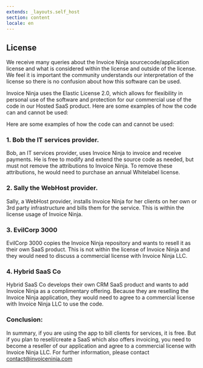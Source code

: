 ```yaml
---
extends: _layouts.self_host
section: content
locale: en
---
```


## License

We receive many queries about the Invoice Ninja sourcecode/application license and what is considered within the license and outside of the license. We feel it is important the community understands our interpretation of the license so there is no confusion about how this software can be used.

Invoice Ninja uses the Elastic License 2.0, which allows for flexibility in personal use of the software and protection for our commercial use of the code in our Hosted SaaS product. Here are some examples of how the code can and cannot be used:

Here are some examples of how the code can and cannot be used:

### 1. Bob the IT services provider.

Bob, an IT services provider, uses Invoice Ninja to invoice and receive payments. He is free to modify and extend the source code as needed, but must not remove the attributions to Invoice Ninja. To remove these attributions, he would need to purchase an annual Whitelabel license.

### 2. Sally the WebHost provider.

Sally, a WebHost provider, installs Invoice Ninja for her clients on her own or 3rd party infrastructure and bills them for the service. This is within the license usage of Invoice Ninja.

### 3. EvilCorp 3000

EvilCorp 3000 copies the Invoice Ninja repository and wants to resell it as their own SaaS product. This is not within the license of Invoice Ninja and they would need to discuss a commercial license with Invoice Ninja LLC.

### 4. Hybrid SaaS Co

Hybrid SaaS Co develops their own CRM SaaS product and wants to add Invoice Ninja as a complimentary offering. Because they are reselling the Invoice Ninja application, they would need to agree to a commercial license with Invoice Ninja LLC to use the code.

### Conclusion:

In summary, if you are using the app to bill clients for services, it is free. But if you plan to resell/create a SaaS which also offers invoicing, you need to become a reseller of our application and agree to a commercial license with Invoice Ninja LLC. For further information, please contact contact@invoiceninja.com